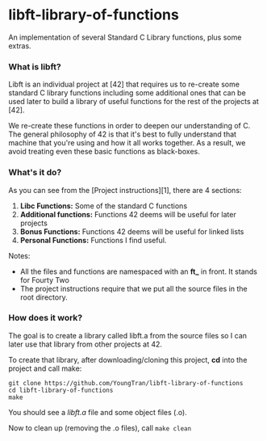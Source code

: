 # libft-library-of-functions
An implementation of several Standard C Library functions, plus some extras.

### What is libft?
Libft is an individual project at [42] that requires us to 
re-create some standard C library functions including some additional
ones that can be used later to build a library of useful functions for
the rest of the projects at [42].

We re-create these functions in order to deepen our understanding of C.
The general philosophy of 42 is that it's best to fully understand that
machine that you're using and how it all works together. As a result,
we avoid treating even these basic functions as black-boxes.

### What's it do?

As you can see from the [Project instructions][1], there are 4 sections:

1.  **Libc Functions:** Some of the standard C functions
2.  **Additional functions:** Functions 42 deems will be useful for later projects
3.  **Bonus Functions:** Functions 42 deems will be useful for linked lists
4.  **Personal Functions:** Functions I find useful.

Notes:

- All the files and functions are namespaced with an **ft_** in front. It stands for Fourty Two
- The project instructions require that we put all the source files in the root directory.

### How does it work?

The goal is to create a library called libft.a from the source files so I can later use that library from other projects at 42.

To create that library, after downloading/cloning this project, **cd** into the project and call make:

	git clone https://github.com/YoungTran/libft-library-of-functions
	cd libft-library-of-functions
	make

You should see a *libft.a* file and some object files (.o).


Now to clean up (removing the .o files), call `make clean`
